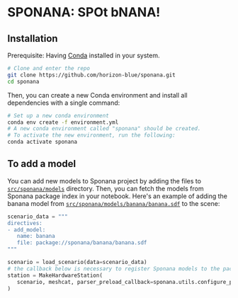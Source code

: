 # SPONANA: SPOt bNANA!

## Installation

Prerequisite: Having [Conda](https://docs.conda.io/projects/miniconda/en/latest/) installed in your system. 

```bash
# Clone and enter the repo
git clone https://github.com/horizon-blue/sponana.git
cd sponana
```

Then, you can create a new Conda environment and install all dependencies with a single command:

```bash
# Set up a new conda environment
conda env create -f environment.yml
# A new conda environment called "sponana" should be created.
# To activate the new environment, run the following:
conda activate sponana
```

## To add a model

You can add new models to Sponana project by adding the files to [`src/sponana/models`](src/sponana/models) directory. Then, you can fetch the models from Sponana package index in your notebook. Here's an example of adding the banana model from [`src/sponana/models/banana/banana.sdf`](src/sponana/models/banana/banana.sdf) to the scene:

 ```python
scenario_data = """
directives:
- add_model:
    name: banana
    file: package://sponana/banana/banana.sdf
"""

scenario = load_scenario(data=scenario_data)
# the callback below is necessary to register Sponana models to the package index
station = MakeHardwareStation(
    scenario, meshcat, parser_preload_callback=sponana.utils.configure_parser
)
 ```